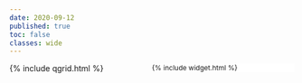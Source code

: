```yaml
---
date: 2020-09-12
published: true
toc: false
classes: wide
---
```

<!-- QGrid embedding -->
<div class="row">
<div style="float: right; width: 50%; display: flex; flex-direction: column; align-items: stretch; font-size:12px; background-color: white">
{% include widget.html %}
</div>
<div style="float: left; width: 50%;">
{% include qgrid.html %}
</div>
</div>


